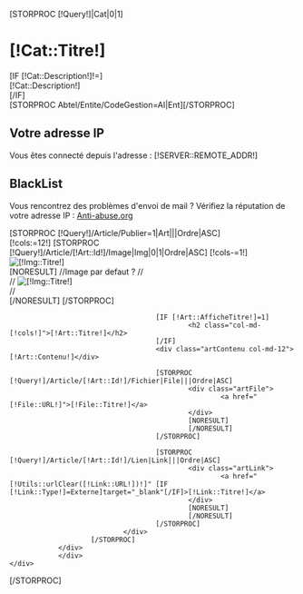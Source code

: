 


[STORPROC [!Query!]|Cat|0|1]
	<div id="support">
                <div id="supportHead">
                        <div class="container">
                                <h1>[!Cat::Titre!]</h1>
                                [IF [!Cat::Description!]!=]
                                        <div class="descCat">[!Cat::Description!]</div>
                                [/IF]
                        </div>
                </div>
                [STORPROC Abtel/Entite/CodeGestion=AI|Ent][/STORPROC]
                <div id="supportInfo" style="background-color:[!Ent::CodeCouleur!]">
                        <div class="container">
                                <div class="supportCustom">
                                        <h2>Votre adresse IP</h2>
                                        <p>Vous êtes connecté depuis l'adresse : <span id="supportIP">[!SERVER::REMOTE_ADDR!]</span></p>
                                </div>
                                <div class="supportCustom">
                                        <h2>BlackList</h2>
                                        <p>Vous rencontrez des problèmes d'envoi de mail ? Vérifiez la réputation de votre adresse IP :  <a target="_blank" href="http://www.anti-abuse.org/multi-rbl-check-results/?host=[!SERVER::REMOTE_ADDR!]">Anti-abuse.org</a></p>
                                </div>
                        </div>
                </div>
                <div class="container">
                        <div id="supportContent">
                        [STORPROC [!Query!]/Article/Publier=1|Art|||Ordre|ASC]
                                <div class="artSupport row">
                                        [!cols:=12!]
                                        [STORPROC [!Query!]/Article/[!Art::Id!]/Image|Img|0|1|Ordre|ASC]
                                                [!cols-=1!]
                                                <div  class="col-md-1">
                                                        <img src="[!Img::URL!]" alt="[!Img::Titre!]" title="[!Img::Titre!]" class="img-responsive">      
                                                </div>
                                                [NORESULT]
                                                        //Image par defaut ?
                                                        //<div  class="col-md-1">
                                                        //        <img src="[!Img::URL!]" alt="[!Img::Titre!]" title="[!Img::Titre!]" class="img-responsive">      
                                                        //</div>
                                                [/NORESULT]
                                        [/STORPROC]
                                        
                                        [IF [!Art::AfficheTitre!]=1]
                                                <h2 class="col-md-[!cols!]">[!Art::Titre!]</h2>
                                        [/IF]
                                        <div class="artContenu col-md-12">[!Art::Contenu!]</div>
                                        
                                        [STORPROC [!Query!]/Article/[!Art::Id!]/Fichier|File|||Ordre|ASC]
                                                <div class="artFile">
                                                        <a href="[!File::URL!]">[!File::Titre!]</a>
                                                </div>        
                                                [NORESULT]
                                                [/NORESULT]
                                        [/STORPROC]
                                        
                                        [STORPROC [!Query!]/Article/[!Art::Id!]/Lien|Link|||Ordre|ASC]
                                                <div class="artLink">
                                                        <a href="[!Utils::urlClear([!Link::URL!])!]" [IF [!Link::Type!]=Externe]target="_blank"[/IF]>[!Link::Titre!]</a>
                                                </div>
                                                [NORESULT]
                                                [/NORESULT]
                                        [/STORPROC]
                                </div>    
                        [/STORPROC]
                </div>
                </div>
	</div>
[/STORPROC]
